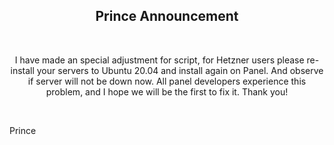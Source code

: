 <center>
<h2>Prince Announcement</h2>
<br>
<p>I have made an special adjustment for script, for Hetzner users please re-install your servers to Ubuntu 20.04 and install again on Panel. And observe if server will not be down now. All panel developers experience this problem, and I hope we will be the first to fix it. Thank you!<p>
</center>
<br>
<p>Prince</p>
